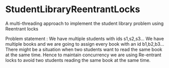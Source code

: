# StudentLibraryReentrantLocks
A multi-threading approach to implement the student library problem using Reentrant locks

Problem statement :
We have multiple students with ids s1,s2,s3...
We have multiple books and we are going to assign every book with an id b1,b2,b3...
There might be a situation when two students want to read the same book at the same time.
Hence to maintain concurrency we are using Re-entrant locks to avoid two students reading the same book at the same time.
